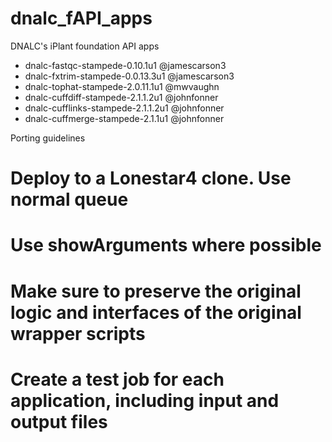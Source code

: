 # dnalc_fAPI_apps
DNALC's iPlant foundation API apps

* dnalc-fastqc-stampede-0.10.1u1  @jamescarson3
* dnalc-fxtrim-stampede-0.0.13.3u1	@jamescarson3
* dnalc-tophat-stampede-2.0.11.1u1    @mwvaughn
* dnalc-cuffdiff-stampede-2.1.1.2u1   @johnfonner
* dnalc-cufflinks-stampede-2.1.1.2u1  @johnfonner
* dnalc-cuffmerge-stampede-2.1.1u1    @johnfonner

Porting guidelines
# Deploy to a Lonestar4 clone. Use normal queue
# Use showArguments where possible
# Make sure to preserve the original logic and interfaces of the original wrapper scripts
# Create a test job for each application, including input and output files
